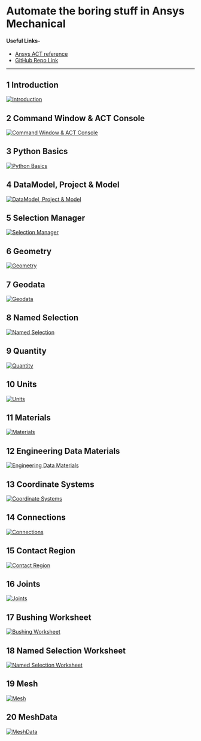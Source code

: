 # Automate the boring stuff in Ansys Mechanical

#### Useful Links-

* [Ansys ACT reference](https://storage.ansys.com/corp/ACT_Reference_Guide_doc_v180/)
* [GitHub Repo Link](https://github.com/Amrit-Hub/Automate-the-boring-stuff-in-Ansys-Mechanical-Scripting)

---

## 1 Introduction

[![Introduction](http://img.youtube.com/vi/ycD8B1HuQSg/0.jpg)](https://www.youtube.com/watch?v=ycD8B1HuQSg)

## 2 Command Window & ACT Console

[![Command Window & ACT Console](http://img.youtube.com/vi/VGLIXkH8q3o/0.jpg)](https://www.youtube.com/watch?v=VGLIXkH8q3o)

## 3 Python Basics

[![Python Basics](http://img.youtube.com/vi/BH545xRXh_k/0.jpg)](https://www.youtube.com/watch?v=BH545xRXh_k)

## 4 DataModel, Project & Model

[![DataModel, Project & Model](http://img.youtube.com/vi/__WLUjFMzJE/0.jpg)](https://www.youtube.com/watch?v=__WLUjFMzJE)

## 5 Selection Manager

[![Selection Manager](http://img.youtube.com/vi/X1QCCcmn32o/0.jpg)](https://www.youtube.com/watch?v=X1QCCcmn32o)

## 6 Geometry

[![Geometry](http://img.youtube.com/vi/0OCBK_SGBj4/0.jpg)](https://www.youtube.com/watch?v=0OCBK_SGBj4)

## 7 Geodata

[![Geodata](http://img.youtube.com/vi/V6sd9EsW4jg/0.jpg)](https://www.youtube.com/watch?v=V6sd9EsW4jg)

## 8 Named Selection

[![Named Selection](http://img.youtube.com/vi/agOJPpISCcI/0.jpg)](https://www.youtube.com/watch?v=agOJPpISCcI)

## 9 Quantity

[![Quantity](http://img.youtube.com/vi/OwkIUkvUZPk/0.jpg)](https://www.youtube.com/watch?v=OwkIUkvUZPk)

## 10 Units

[![Units](http://img.youtube.com/vi/rsefko6TX1A/0.jpg)](https://www.youtube.com/watch?v=rsefko6TX1A)

## 11 Materials

[![Materials](http://img.youtube.com/vi/95sPC85Isog/0.jpg)](https://www.youtube.com/watch?v=95sPC85Isog)

## 12 Engineering Data Materials

[![Engineering Data Materials](http://img.youtube.com/vi/8RlDzhMPjEk/0.jpg)](https://www.youtube.com/watch?v=8RlDzhMPjEk)

## 13 Coordinate Systems

[![Coordinate Systems](http://img.youtube.com/vi/fjf14KC8Xxk/0.jpg)](https://www.youtube.com/watch?v=fjf14KC8Xxk)

## 14 Connections

[![Connections](http://img.youtube.com/vi/P0WwNjca1xM/0.jpg)](https://www.youtube.com/watch?v=P0WwNjca1xM)

## 15 Contact Region

[![Contact Region](http://img.youtube.com/vi/BPlw5_hPJvI/0.jpg)](https://www.youtube.com/watch?v=BPlw5_hPJvI)

## 16 Joints

[![Joints](http://img.youtube.com/vi/bzhvb4JdYR4/0.jpg)](https://www.youtube.com/watch?v=bzhvb4JdYR4)

## 17 Bushing Worksheet

[![Bushing Worksheet](http://img.youtube.com/vi/EqWLwHzuvxY/0.jpg)](https://www.youtube.com/watch?v=EqWLwHzuvxY)

## 18 Named Selection Worksheet

[![Named Selection Worksheet](http://img.youtube.com/vi/TTsR_c8Q7hY/0.jpg)](https://www.youtube.com/watch?v=TTsR_c8Q7hY)

## 19 Mesh

[![Mesh](http://img.youtube.com/vi/yvAvor0HQYI/0.jpg)](https://www.youtube.com/watch?v=yvAvor0HQYI)

## 20 MeshData

[![MeshData](http://img.youtube.com/vi/ULfu9VLe5Yk/0.jpg)](https://www.youtube.com/watch?v=ULfu9VLe5Yk)
